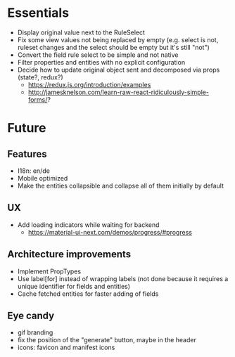 # Essentials

* Display original value next to the RuleSelect
* Fix some view values not being replaced by empty (e.g. select is not, ruleset changes and the select should be empty but it's still "not")
* Convert the field rule select to be simple and not native
* Filter properties and entities with no explicit configuration
* Decide how to update original object sent and decomposed via props (state?, redux?)
    * https://redux.js.org/introduction/examples
    * http://jamesknelson.com/learn-raw-react-ridiculously-simple-forms/?

# Future

## Features

* I18n: en/de
* Mobile optimized
* Make the entities collapsible and collapse all of them initially by default

## UX

* Add loading indicators while waiting for backend
    * https://material-ui-next.com/demos/progress/#progress

## Architecture improvements

* Implement PropTypes
* Use label[for] instead of wrapping labels (not done because it requires a unique identifier for fields and entities)
* Cache fetched entities for faster adding of fields

## Eye candy

* gif branding
* fix the position of the "generate" button, maybe in the header
* icons: favicon and manifest icons
